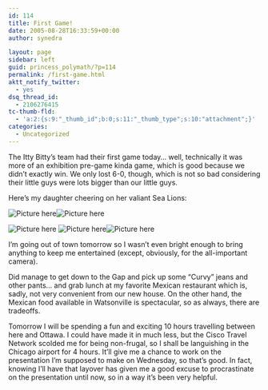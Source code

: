 ```yaml
---
id: 114
title: First Game!
date: 2005-08-28T16:33:59+00:00
author: synedra

layout: page
sidebar: left
guid: princess_polymath/?p=114
permalink: /first-game.html
aktt_notify_twitter:
  - yes
dsq_thread_id:
  - 2106276415
tc-thumb-fld:
  - 'a:2:{s:9:"_thumb_id";b:0;s:11:"_thumb_type";s:10:"attachment";}'
categories:
  - Uncategorized
---
```

The Itty Bitty&#8217;s team had their first game today&#8230; well, technically it was more of an exhibition pre-game kinda game, which is good because we didn&#8217;t exactly win. We only lost 6-0, though, which is not so bad considering their little guys were lots bigger than our little guys.
  
Here&#8217;s my daughter cheering on her valiant Sea Lions:
  
 ![Picture here](http://www.perlgoddess.com/blog/images/that.jpg)![Picture here](http://www.perlgoddess.com/blog/images/line.jpg)
  
 ![Picture here](http://www.perlgoddess.com/blog/images/hold.jpg) ![Picture here](http://www.perlgoddess.com/blog/images/fierce.jpg)![Picture here](http://www.perlgoddess.com/blog/images/joyful.jpg)
  
I&#8217;m going out of town tomorrow so I wasn&#8217;t even bright enough to bring anything to keep me entertained (except, obviously, for the all-important camera).
  
Did manage to get down to the Gap and pick up some &#8220;Curvy&#8221; jeans and other pants&#8230; and grab lunch at my favorite Mexican restaurant which is, sadly, not very convenient from our new house. On the other hand, the Mexican food available in Watsonville is spectacular, so as always, there are tradeoffs.
  
Tomorrow I will be spending a fun and exciting 10 hours travelling between here and Ottawa. I could have made it in much less, but the Cisco Travel Network scolded me for being non-frugal, so I shall be languishing in the Chicago airport for 4 hours. It&#8217;ll give me a chance to work on the presentation I&#8217;m supposed to make on Wednesday, so that&#8217;s good. In fact, knowing I&#8217;ll have that layover has given me a good excuse to procrastinate on the presentation until now, so in a way it&#8217;s been very helpful.